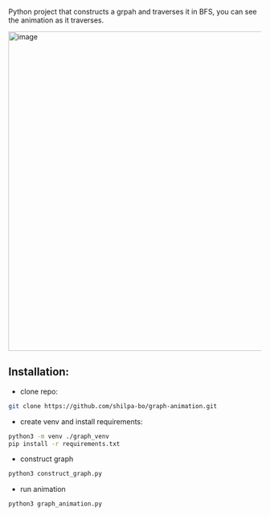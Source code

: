Python project that constructs a grpah and traverses it in BFS, you can see the animation as it traverses.

<img width="635" alt="image" src="https://github.com/user-attachments/assets/1a440661-d53b-4195-8373-9fbc4c91a48e">

## Installation: 
- clone repo:
```bash
git clone https://github.com/shilpa-bo/graph-animation.git
```
- create venv and install requirements:
```bash
python3 -m venv ./graph_venv
pip install -r requirements.txt
```
- construct graph
```bash
python3 construct_graph.py
```
- run animation
```bash
python3 graph_animation.py
```

